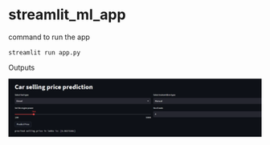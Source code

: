 # streamlit_ml_app

command to run the app
```
streamlit run app.py
```

Outputs

 
![Alt text](img/Screenshot%202023-02-25%20104030.png)